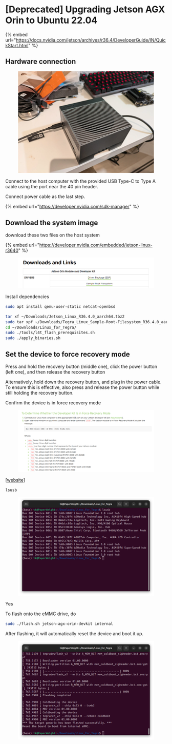 # \[Deprecated] Upgrading Jetson AGX Orin to Ubuntu 22.04

{% embed url="https://docs.nvidia.com/jetson/archives/r36.4/DeveloperGuide/IN/QuickStart.html" %}

## Hardware connection

<figure><img src="../../../.gitbook/assets/image (3) (1) (1).png" alt=""><figcaption></figcaption></figure>

Connect to the host computer with the provided USB Type-C to Type A cable using the port near the 40 pin header.

Connect power cable as the last step.







{% embed url="https://developer.nvidia.com/sdk-manager" %}



























## Download the system image

download these two files on the host system

{% embed url="https://developer.nvidia.com/embedded/jetson-linux-r3640" %}

<figure><img src="../../../.gitbook/assets/image (3) (1).png" alt=""><figcaption></figcaption></figure>



Install dependencies

```bash
sudo apt install qemu-user-static netcat-openbsd
```





```bash
tar xf ~/Downloads/Jetson_Linux_R36.4.0_aarch64.tbz2
sudo tar xpf ~/Downloads/Tegra_Linux_Sample-Root-Filesystem_R36.4.0_aarch64.tbz2 -C ~/Downloads/Linux_for_Tegra/rootfs/
cd ~/Downloads/Linux_for_Tegra/
sudo ./tools/l4t_flash_prerequisites.sh
sudo ./apply_binaries.sh
```







## Set the device to force recovery mode

Press and hold the recovery button (middle one), click the power button (left one), and then release the recovery button



Alternatively, hold down the recovery button, and plug in the power cable. To ensure this is effective, also press and release the power button while still holding the recovery button.







Confirm the device is in force recovery mode

<figure><img src="../../../.gitbook/assets/image (2) (1) (1).png" alt=""><figcaption></figcaption></figure>

\[[website](https://docs.nvidia.com/jetson/archives/r36.4/DeveloperGuide/IN/QuickStart.html#to-determine-whether-the-developer-kit-is-in-force-recovery-mode)]



```bash
lsusb
```

<figure><img src="../../../.gitbook/assets/image (1) (1) (1).png" alt=""><figcaption></figcaption></figure>

Yes





To flash onto the eMMC drive, do

```bash
sudo ./flash.sh jetson-agx-orin-devkit internal
```



After flashing, it will automatically reset the device and boot it up.

<figure><img src="../../../.gitbook/assets/image (4) (1).png" alt=""><figcaption></figcaption></figure>








